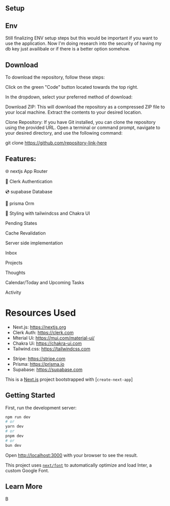 ## Setup

Env
---

Still finalizing ENV setup steps but this would be important if you want to use the application. Now I'm doing research into the security of having my db key just availibale or if there is a better option somehow.

Download
---

To download the repository, follow these steps:

Click on the green "Code" button located towards the top right.

In the dropdown, select your preferred method of download:

Download ZIP: This will download the repository as a compressed ZIP file to your local machine. Extract the contents to your desired location.

Clone Repository: If you have Git installed, you can clone the repository using the provided URL. Open a terminal or command prompt, navigate to your desired directory, and use the following command:

git clone https://github.com/repository-link-here


## Features:

🌐 nextjs App Router

🔐 Clerk Authentication

💿 supabase Database

💨 prisma Orm

🎨 Styling with tailwindcss and Chakra UI

<!-- ✅ Change the color scheme to your liking -->

Pending States

Cache Revalidation

Server side implementation

Inbox

Projects

Thoughts

Calendar/Today and Upcoming Tasks

Activity


# Resources Used

- Next.js: https://nextjs.org
- Clerk Auth: https://clerk.com
- Mterial Ui: https://mui.com/material-ui/
- Chakra Ui: https://chakra-ui.com
- Tailwind.css: https://tailwindcss.com
<!-- Shadcn/UI: https://ui.shadcn.com -->
- Stripe: https://stripe.com
- Prisma: https://prisma.io
- Supabase: https://supabase.com

This is a [Next.js](https://nextjs.org/) project bootstrapped with [`create-next-app`]

## Getting Started

First, run the development server:

```bash
npm run dev
# or
yarn dev
# or
pnpm dev
# or
bun dev
```

Open [http://localhost:3000](http://localhost:3000) with your browser to see the result.

This project uses [`next/font`](https://nextjs.org/docs/basic-features/font-optimization) to automatically optimize and load Inter, a custom Google Font.

## Learn More

B